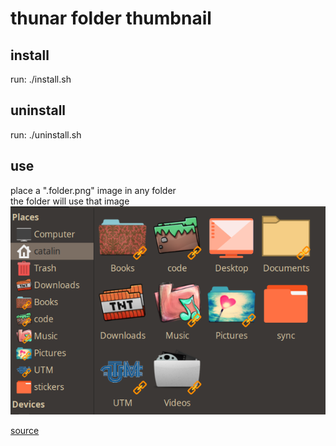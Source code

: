 # thunar folder thumbnail

## install
run:
./install.sh

## uninstall
run:
./uninstall.sh

## use
place a ".folder.png" image in any folder  
the folder will use that image  
![example](example/example.png)

[source](https://forums.linuxmint.com/viewtopic.php?t=323757)
